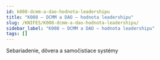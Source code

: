 ```yaml
---
id: k008-dcmm-a-dao-hodnota-leadershipu
title: "K008 – DCMM a DAO – hodnota leadershipu"
slug: /KNIFES/K008-dcmm-a-dao-hodnota-leadershipu/
sidebar_label: "K008 – DCMM a DAO – hodnota leadershipu"
tags: []
---
```


Sebariadenie, dôvera a samočistiace systémy

